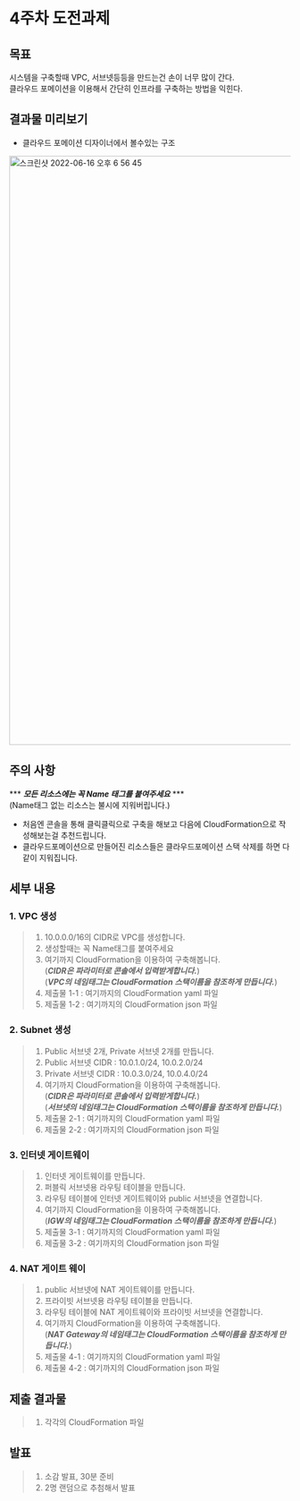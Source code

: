 # 4주차 도전과제

## 목표
시스템을 구축할때 VPC, 서브넷등등을 만드는건 손이 너무 많이 간다.   
클라우드 포메이션을 이용해서 간단히 인프라를 구축하는 방법을 익힌다.


## 결과물 미리보기
* 클라우드 포메이션 디자이너에서 볼수있는 구조 
<img width="1053" alt="스크린샷 2022-06-16 오후 6 56 45" src="https://user-images.githubusercontent.com/98567497/174061409-8d01262c-a169-4298-90e0-97a57ae14a24.png">


## 주의 사항

*** ***모든 리소스에는 꼭 Name 태그를 붙여주세요*** ***   
(Name태그 없는 리소스는 불시에 지워버립니다.)

* 처음엔 콘솔을 통해 클릭클릭으로 구축을 해보고 다음에 CloudFormation으로 작성해보는걸 추천드립니다.
* 클라우드포메이션으로 만들어진 리소스들은 클라우드포메이션 스택 삭제를 하면 다같이 지워집니다.

## 세부 내용

### 1. VPC 생성
> 1. 10.0.0.0/16의 CIDR로 VPC를 생성합니다. 
> 2. 생성할때는 꼭 Name태그를 붙여주세요
> 3. 여기까지 CloudFormation을 이용하여 구축해봅니다.   
>  (***CIDR은 파라미터로 콘솔에서 입력받게합니다.***)   
>  (***VPC의 네임태그는 CloudFormation 스택이름을 참조하게 만듭니다.***)
> 4. 제출물 1-1 : 여기까지의 CloudFormation yaml 파일 
> 5. 제출물 1-2 : 여기까지의 CloudFormation json 파일

### 2. Subnet 생성
> 1. Public 서브넷 2개, Private 서브넷 2개를 만듭니다.
> 2. Public 서브넷 CIDR : 10.0.1.0/24, 10.0.2.0/24 
> 3. Private 서브넷 CIDR : 10.0.3.0/24, 10.0.4.0/24 
> 4. 여기까지 CloudFormation을 이용하여 구축해봅니다.   
>  (***CIDR은 파라미터로 콘솔에서 입력받게합니다.***)   
>  (***서브넷의 네임태그는 CloudFormation 스택이름을 참조하게 만듭니다.***)
> 5. 제출물 2-1 : 여기까지의 CloudFormation yaml 파일
> 6. 제출물 2-2 : 여기까지의 CloudFormation json 파일

### 3. 인터넷 게이트웨이
> 1. 인터넷 게이트웨이를 만듭니다.
> 2. 퍼블릭 서브넷용 라우팅 테이블을 만듭니다.
> 3. 라우팅 테이블에 인터넷 게이트웨이와 public 서브넷을 연결합니다.
> 4. 여기까지 CloudFormation을 이용하여 구축해봅니다.    
>  (***IGW의 네임태그는 CloudFormation 스택이름을 참조하게 만듭니다.***)
> 5. 제출물 3-1 : 여기까지의 CloudFormation yaml 파일
> 6. 제출물 3-2 : 여기까지의 CloudFormation json 파일


### 4. NAT 게이트 웨이
> 1. public 서브넷에 NAT 게이트웨이를 만듭니다.
> 2. 프라이빗 서브넷용 라우팅 테이블을 만듭니다.
> 3. 라우팅 테이블에 NAT 게이트웨이와 프라이빗 서브넷을 연결합니다.
> 4. 여기까지 CloudFormation을 이용하여 구축해봅니다.   
>  (***NAT Gateway의 네임태그는 CloudFormation 스택이름을 참조하게 만듭니다.***)
> 5. 제출물 4-1 : 여기까지의 CloudFormation yaml 파일
> 6. 제출물 4-2 : 여기까지의 CloudFormation json 파일



## 제출 결과물
> 1. 각각의 CloudFormation 파일

## 발표
> 1. 소감 발표, 30분 준비
> 2. 2명 랜덤으로 추첨해서 발표
